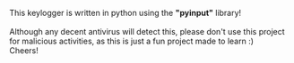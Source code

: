 This keylogger is written in python using the <strong>"pyinput"</strong> library!
<br/><br/>
Although any decent antivirus will detect this, please don't use this project for malicious activities, as this is just a fun project made to learn :)
<br/>
Cheers! 